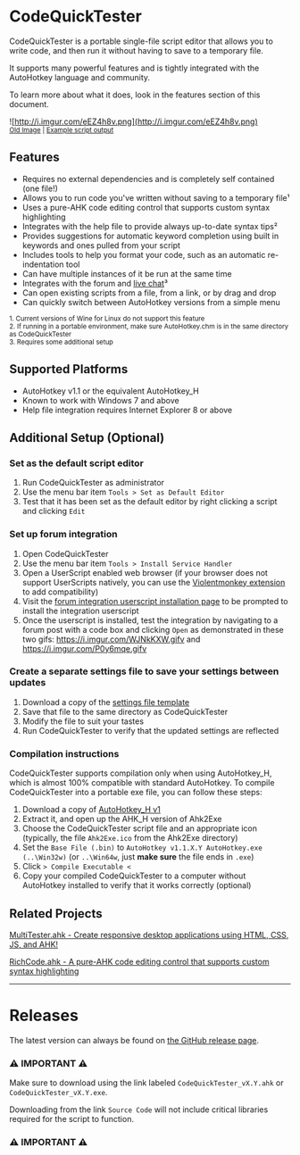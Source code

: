 # CodeQuickTester

CodeQuickTester is a portable single-file script editor that allows you to
write code, and then run it without having to save to a temporary file.

It supports many powerful features and is tightly integrated with the
AutoHotkey language and community.

To learn more about what it does, look in
the features section of this document.

![http://i.imgur.com/eEZ4h8v.png](http://i.imgur.com/eEZ4h8v.png)<br>
<sub>[Old Image](http://i.imgur.com/03W28It.png) | [Example script output](
http://i.imgur.com/QYmKnN4.png)</sub>


## Features

* Requires no external dependencies and is completely self contained (one file!)
* Allows you to run code you've written without saving to a temporary file&sup1;
* Uses a pure-AHK code editing control that supports custom syntax highlighting
* Integrates with the help file to provide always up-to-date syntax tips&sup2;
* Provides suggestions for automatic keyword completion using built in keywords
	and ones pulled from your script
* Includes tools to help you format your code, such as an automatic
	re-indentation tool
* Can have multiple instances of it be run at the same time
* Integrates with the forum and [live chat](
	https://autohotkey.com/boards/viewtopic.php?f=5&t=59)&sup3;
* Can open existing scripts from a file, from a link, or by drag and drop
* Can quickly switch between AutoHotkey versions from a simple menu
<sub>
1. Current versions of Wine for Linux do not support this feature<br>
2. If running in a portable environment, make sure AutoHotkey.chm is in
	the same directory as CodeQuickTester<br>
3. Requires some additional setup
</sub>


## Supported Platforms

* AutoHotkey v1.1 or the equivalent AutoHotkey_H
* Known to work with Windows 7 and above
* Help file integration requires Internet Explorer 8 or above


## Additional Setup (Optional)

### Set as the default script editor
<!-- spoiler -->
1. Run CodeQuickTester as administrator
2. Use the menu bar item `Tools > Set as Default Editor`
3. Test that it has been set as the default editor by right clicking a script
	and clicking `Edit`
<!-- /spoiler -->

### Set up forum integration
<!-- spoiler -->
1. Open CodeQuickTester
2. Use the menu bar item `Tools > Install Service Handler`
3. Open a UserScript enabled web browser (if your browser does not support
	UserScripts natively, you can use the [Violentmonkey extension](
	https://violentmonkey.github.io/about/) to add compatibility)
4. Visit the [forum integration userscript installation page](
	https://gist.github.com/G33kDude/d3d9e4fd7c739dab3527/raw/CodeBox2QuickTest.user.js)
	to be prompted to install the integration userscript
5. Once the userscript is installed, test the integration by navigating to a
	forum post with a code box and clicking `Open` as demonstrated in these two
	gifs: https://i.imgur.com/WJNkKXW.gifv and https://i.imgur.com/P0y6mqe.gifv
<!-- /spoiler -->

### Create a separate settings file to save your settings between updates
<!-- spoiler -->
1. Download a copy of the [settings file template](
	https://github.com/G33kDude/CodeQuickTester/blob/master/Settings.ini)
2. Save that file to the same directory as CodeQuickTester
3. Modify the file to suit your tastes
4. Run CodeQuickTester to verify that the updated settings are reflected
<!-- /spoiler -->

### Compilation instructions
<!-- spoiler -->
CodeQuickTester supports compilation only when using AutoHotkey_H, which is
almost 100% compatible with standard AutoHotkey. To compile CodeQuickTester
into a portable exe file, you can follow these steps:

1. Download a copy of [AutoHotkey_H v1](https://hotkeyit.github.io/v2/)
2. Extract it, and open up the AHK_H version of Ahk2Exe
3. Choose the CodeQuickTester script file and an appropriate icon (typically,
	the file `Ahk2Exe.ico` from the Ahk2Exe directory)
4. Set the `Base File (.bin)` to `AutoHotkey v1.1.X.Y AutoHotkey.exe
	(..\Win32w)` (or `..\Win64w`, just **make sure** the file ends in `.exe`)
5. Click `> Compile Executable <`
6. Copy your compiled CodeQuickTester to a computer without AutoHotkey
	installed to verify that it works correctly (optional)
<!-- /spoiler -->


## Related Projects

[MultiTester.ahk - Create responsive desktop applications using HTML, CSS, JS,
and AHK!](https://autohotkey.com/boards/viewtopic.php?p=190819)

[RichCode.ahk - A pure-AHK code editing control that supports custom syntax
highlighting](https://github.com/G33kDude/RichCode.ahk)


---
# Releases

The latest version can always be found on [the GitHub release page](
https://github.com/G33kDude/CodeQuickTester/releases).

### &#9888; IMPORTANT &#9888;

Make sure to download using the link labeled `CodeQuickTester_vX.Y.ahk` or
`CodeQuickTester_vX.Y.exe`.

Downloading from the link `Source Code` will not include critical libraries
required for the script to function.

### &#9888; IMPORTANT &#9888;
